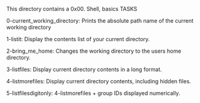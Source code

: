 This directory contains a 0x00. Shell, basics TASKS

0-current_working_directory: Prints the absolute path name of the current working directory

1-listit: Display the contents list of your current directory.

2-bring_me_home: Changes the working directory to the users home directory.

3-listfiles: Display current directory contents in a long format.

4-listmorefiles: Display current directory contents, including hidden files.

5-listfilesdigitonly: 4-listmorefiles + group IDs displayed numerically.